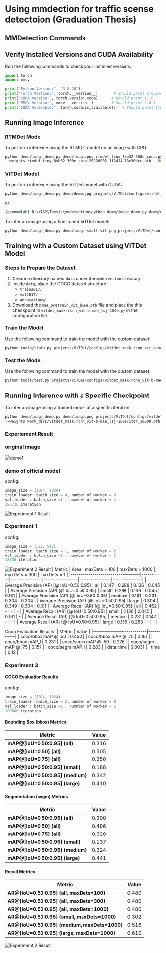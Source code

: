 # Using mmdection for traffic scense detectoion (Graduation Thesis)

## MMDetection Commands

## Verify Installed Versions and CUDA Availability

Run the following commands to check your installed versions:

```python
import torch
import mmcv

print("Python Version:", "3.8.20")
print("Torch Version:", torch.__version__)       # Should print 2.0.1+cu118
print("CUDA Version:", torch.version.cuda)      # Should print 11.8
print("MMCV Version:", mmcv.__version__)        # Should print 2.0.1
print("CUDA Available:", torch.cuda.is_available())  # Should print True
```

## Running Image Inference

### RTMDet Model
To perform inference using the RTMDet model on an image with CPU:

```sh
python demo/image_demo.py demo/image.png rtmdet_tiny_8xb32-300e_coco.py \
--weights rtmdet_tiny_8xb32-300e_coco_20220902_112414-78e30dcc.pth --device cpu
```

### ViTDet Model
To perform inference using the ViTDet model with CUDA:

```sh
python demo/image_demo.py demo/demo.jpg projects/ViTDet/configs/vitdet_mask-rcnn_vit-b-mae_lsj-100e.py --weights vitdet_mask-rcnn_vit-b-mae_lsj-100e_20230328_153519-e15fe294.pth --device cuda
```
or
```sh
(openmmlab) D:\Y4S2\Thesis\mmdetection>python demo/image_demo.py demo/data/demo.jpg projects/ViTDet/configs/vitdet_mask-rcnn_vit-b-mae_lsj-100e.py --weights work_dirs/vitdet_mask-rcnn_vit-b-mae_lsj-100e/iter_100000.pth --device cuda
```

To infer an image using a fine-tuned ViTDet model:

```sh
python demo/image_demo.py demo/image-small-vit.png projects/ViTDet/configs/vitdet_mask-rcnn_vit-b-mae_lsj-100e.py --weights work_dirs/vitdet_mask-rcnn_vit-b-mae_lsj-100e-small/iter_500.pth --device cuda
```

## Training with a Custom Dataset using ViTDet Model

### Steps to Prepare the Dataset
1. Create a directory named `data` under the `mmdetection` directory.
2. Inside `data`, place the COCO dataset structure:
   - `train2017/`
   - `val2017/`
   - `annotations/`
3. Download the `mae_pretrain_vit_base.pth` file and place the this checkpoint in `vitdet_mask-rcnn_vit-b-mae_lsj-100e.py` in the configuration file.

### Train the Model
Use the following command to train the model with the custom dataset:

```sh
python tools/train.py projects/ViTDet/configs/vitdet_mask-rcnn_vit-b-mae_lsj-100e.py
```
### Test the Model
Use the following command to train the model with the custom dataset:

```sh
python tools/test.py projects/ViTDet/configs/vitdet_mask-rcnn_vit-b-mae_lsj-100e.py work_dirs/vitdet_mask-rcnn_vit-b-mae_lsj-100e/iter_100000.pth
```
## Running Inference with a Specific Checkpoint

To infer an image using a trained model at a specific iteration:

```sh
python demo/image_demo.py demo/image.png projects/ViTDet/configs/vitdet_mask-rcnn_vit-b-mae_lsj-100e.py \
--weights work_dirs/vitdet_mask-rcnn_vit-b-mae_lsj-100e/iter_10000.pth --device cuda
```


### Experiement Result
### original image
![demo1](demo/t2.png)
### demo of official model 
config:
```python
image_size = (1024, 1024)
train_loader: batch_size = 4, number of worker = 8
val_loader : batch_size =1 , numnber of worker = 4
186736 iteration
```
![Experiment 1 Result](output/t2-official.png)

### Experiment 1
config:
```python
image_size = (512, 512)
train_loader: batch_size = 1, number of worker = 2
val_loader : batch_size =1 , numnber of worker = 2
18736 iteration
```
![Experiment 2 Result](output/t2.png)
| Metric                            | Area      | maxDets = 100 | maxDets = 1000 | maxDets = 300 | maxDets = 1  |
|-----------------------------------|-----------|----------------|-----------------|----------------|---------------|
| Average Precision (AP) [@ IoU=0.50:0.95] | all       | 0.147          | 0.288           | 0.136          | 0.045         |
| Average Precision (AP) [@ IoU=0.50:0.95] | small     | 0.288          | 0.136           | 0.045          | 0.161         |
| Average Precision (AP) [@ IoU=0.50:0.95] | medium    | 0.161          | 0.231           | 0.304          | 0.304         |
| Average Precision (AP) [@ IoU=0.50:0.95] | large     | 0.304          | 0.349           | 0.304          | 0.101         |
| Average Recall (AR) [@ IoU=0.50:0.95]    | all       | 0.462          | -               | -              | -             |
| Average Recall (AR) [@ IoU=0.50:0.95]    | small     | 0.136          | 0.045           | 0.161          | -             |
| Average Recall (AR) [@ IoU=0.50:0.95]    | medium    | 0.231          | 0.147           | -              | -             |
| Average Recall (AR) [@ IoU=0.50:0.95]    | large     | 0.156          | 0.283           | -              | -             |

Coco Evaluation Results:
| Metric                    | Value     |
|---------------------------|-----------|
| coco/bbox mAP @ .50      | 0.450     |
| coco/bbox mAP @ .75      | 0.161     |
| coco/bbox mAP_l          | 0.231     |
| coco/segm mAP @ .50      | 0.276     |
| coco/segm mAP @ .75      | 0.157     |
| coco/segm mAP_l          | 0.283     |
| data_time                 | 0.0031    |
| time                      | 0.12      |

### Experiment 3
#### COCO Evaluation Results
config:
```python
image_size = (1024, 1024)
train_loader: batch_size = 2, number of worker = 8
val_loader : batch_size =1 , numnber of worker = 2
100000 iteration
```


#### Bounding Box (bbox) Metrics

| Metric                 | Value |
|------------------------|-------|
| **mAP@[IoU=0.50:0.95] (all)** | 0.316 |
| **mAP@[IoU=0.50] (all)** | 0.505 |
| **mAP@[IoU=0.75] (all)** | 0.350 |
| **mAP@[IoU=0.50:0.95] (small)** | 0.188 |
| **mAP@[IoU=0.50:0.95] (medium)** | 0.342 |
| **mAP@[IoU=0.50:0.95] (large)** | 0.410 |

#### Segmentation (segm) Metrics

| Metric                 | Value |
|------------------------|-------|
| **mAP@[IoU=0.50:0.95] (all)** | 0.300 |
| **mAP@[IoU=0.50] (all)** | 0.486 |
| **mAP@[IoU=0.75] (all)** | 0.320 |
| **mAP@[IoU=0.50:0.95] (small)** | 0.137 |
| **mAP@[IoU=0.50:0.95] (medium)** | 0.324 |
| **mAP@[IoU=0.50:0.95] (large)** | 0.441 |

#### Recall Metrics

| Metric                 | Value |
|------------------------|-------|
| **AR@[IoU=0.50:0.95] (all, maxDets=100)** | 0.480 |
| **AR@[IoU=0.50:0.95] (all, maxDets=300)** | 0.480 |
| **AR@[IoU=0.50:0.95] (all, maxDets=1000)** | 0.480 |
| **AR@[IoU=0.50:0.95] (small, maxDets=1000)** | 0.302 |
| **AR@[IoU=0.50:0.95] (medium, maxDets=1000)** | 0.516 |
| **AR@[IoU=0.50:0.95] (large, maxDets=1000)** | 0.610 |

![Experiment 2 Result](output/t2-100000.png)
